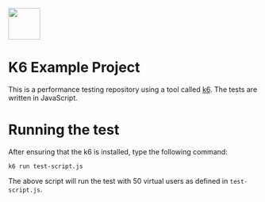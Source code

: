 <a href="https://k6.io/"><img src="https://k6.io/images/landscape-icon.png" width="64"></a>

# K6 Example Project

This is a performance testing repository using a tool called [k6](https://k6.io/). The tests are written in JavaScript.

# Running the test

After ensuring that the k6 is installed, type the following command:

`k6 run test-script.js`

The above script will run the test with 50 virtual users as defined in `test-script.js`.